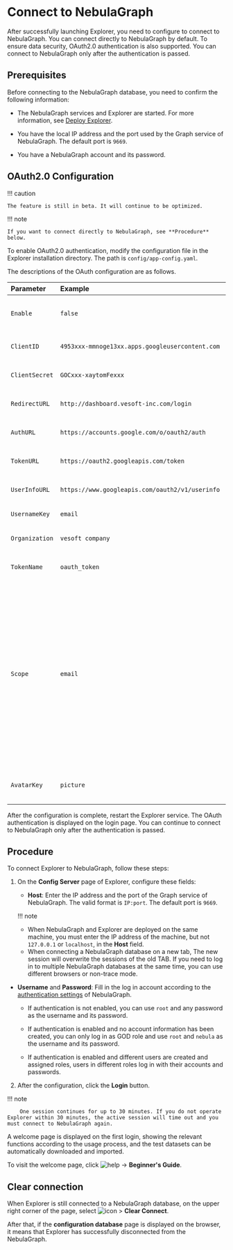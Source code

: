 # Connect to NebulaGraph

After successfully launching Explorer, you need to configure to connect to NebulaGraph. You can connect directly to NebulaGraph by default. To ensure data security, OAuth2.0 authentication is also supported. You can connect to NebulaGraph only after the authentication is passed.

## Prerequisites

Before connecting to the NebulaGraph database, you need to confirm the following information:

- The NebulaGraph services and Explorer are started. For more information, see [Deploy Explorer](../deploy-connect/ex-ug-connect.md).

- You have the local IP address and the port used by the Graph service of NebulaGraph. The default port is `9669`.

- You have a NebulaGraph account and its password.

## OAuth2.0 Configuration

!!! caution

    The feature is still in beta. It will continue to be optimized.

!!! note

    If you want to connect directly to NebulaGraph, see **Procedure** below.

To enable OAuth2.0 authentication, modify the configuration file in the Explorer installation directory. The path is `config/app-config.yaml`.

The descriptions of the OAuth configuration are as follows.

|Parameter|Example|Description|
|:--|:--|:--|
|`Enable`|`false`| Enable or disable OAuth2.0 authentication. |
|`ClientID` | `4953xxx-mmnoge13xx.apps.googleusercontent.com`| The application's ClientId. |
|`ClientSecret` | `GOCxxx-xaytomFexxx` | The application's ClientSecret. |
|`RedirectURL` | `http://dashboard.vesoft-inc.com/login` |The URL that redirects to Dashboard.   |
|`AuthURL` | `https://accounts.google.com/o/oauth2/auth` | The URL used for authentication.  |
|`TokenURL` | `https://oauth2.googleapis.com/token`| The URL used to get the access_token. |
|`UserInfoURL` | `https://www.googleapis.com/oauth2/v1/userinfo`| The URL used to get the user information. |
|`UsernameKey` | `email`| The key of the user name. |
|`Organization` |  `vesoft company`       |  The organization name.             |
|`TokenName`|`oauth_token`| The name of the token in the cookie.|
|`Scope`| `email`| Scope of OAuth permissions. The scope of permissions needs to be a subset of the scope configured by the vendor's OAuth2.0 platform, otherwise, the request will fail. Make sure the `UsernameKey` is accessible within the requested scope. |
|`AvatarKey`|`picture`| The key of the avatar in the user information.|

After the configuration is complete, restart the Explorer service. The OAuth authentication is displayed on the login page. You can continue to connect to NebulaGraph only after the authentication is passed.

## Procedure

To connect Explorer to NebulaGraph, follow these steps:

1. On the **Config Server** page of Explorer, configure these fields:

   - **Host**: Enter the IP address and the port of the Graph service of NebulaGraph. The valid format is `IP:port`. The default port is `9669`.  

    !!! note

      - When NebulaGraph and Explorer are deployed on the same machine, you must enter the IP address of the machine, but not `127.0.0.1` or `localhost`, in the **Host** field.
      - When connecting a NebulaGraph database on a new tab, The new session will overwrite the sessions of the old TAB. If you need to log in to multiple NebulaGraph databases at the same time, you can use different browsers or non-trace mode.

  - **Username** and **Password**: Fill in the log in account according to the [authentication settings](../../7.data-security/1.authentication/1.authentication.md) of NebulaGraph.

    - If authentication is not enabled, you can use `root` and any password as the username and its password.

    - If authentication is enabled and no account information has been created, you can only log in as GOD role and use `root` and `nebula` as the username and its password.

    - If authentication is enabled and different users are created and assigned roles, users in different roles log in with their accounts and passwords.

2. After the configuration, click the **Login** button.

  !!! note

        One session continues for up to 30 minutes. If you do not operate Explorer within 30 minutes, the active session will time out and you must connect to NebulaGraph again.

A welcome page is displayed on the first login, showing the relevant functions according to the usage process, and the test datasets can be automatically downloaded and imported.

To visit the welcome page, click ![help](https://docs-cdn.nebula-graph.com.cn/figures/navbar-help.png) -> **Beginner's Guide**.

## Clear connection

When Explorer is still connected to a NebulaGraph database, on the upper right corner of the page, select ![icon](https://docs-cdn.nebula-graph.com.cn/figures/nav-setup.png) > **Clear Connect**.

After that, if the **configuration database** page is displayed on the browser, it means that Explorer has successfully disconnected from the NebulaGraph.
